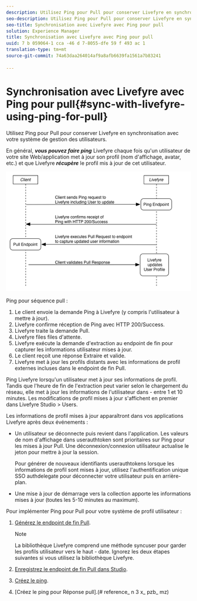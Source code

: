 ```yaml
---
description: Utilisez Ping pour Pull pour conserver Livefyre en synchronisation avec votre système de gestion des utilisateurs.
seo-description: Utilisez Ping pour Pull pour conserver Livefyre en synchronisation avec votre système de gestion des utilisateurs.
seo-title: Synchronisation avec Livefyre avec Ping pour pull
solution: Experience Manager
title: Synchronisation avec Livefyre avec Ping pour pull
uuid: 7 b 059064-1 cca -46 d 7-8055-dfe 59 f 493 ac 1
translation-type: tm+mt
source-git-commit: 74a63daa264014af9a8afb6639fa1561a7b83241

---
```



# Synchronisation avec Livefyre avec Ping pour pull{#sync-with-livefyre-using-ping-for-pull}

Utilisez Ping pour Pull pour conserver Livefyre en synchronisation avec votre système de gestion des utilisateurs.

En général, ***vous pouvez faire ping*** Livefyre chaque fois qu&#39;un utilisateur de votre site Web/application met à jour son profil (nom d&#39;affichage, avatar, etc.) et que Livefyre ***récupère*** le profil mis à jour de cet utilisateur.

![](assets/Ping-for-Pull.png)

Ping pour séquence pull :

1. Le client envoie la demande Ping à Livefyre (y compris l&#39;utilisateur à mettre à jour).
1. Livefyre confirme réception de Ping avec HTTP 200/Success.
1. Livefyre traite la demande Pull.
1. Livefyre files files d&#39;attente.
1. Livefyre exécute la demande d&#39;extraction au endpoint de fin pour capturer les informations utilisateur mises à jour.
1. Le client reçoit une réponse Extraire et valide.
1. Livefyre met à jour les profils distants avec les informations de profil externes incluses dans le endpoint de fin Pull.

Ping Livefyre lorsqu&#39;un utilisateur met à jour ses informations de profil. Tandis que l&#39;heure de fin de l&#39;extraction peut varier selon le chargement du réseau, elle met à jour les informations de l&#39;utilisateur dans - entre 1 et 10 minutes. Les modifications de profil mises à jour s&#39;affichent en premier dans Livefyre Studio &gt; Users.

Les informations de profil mises à jour apparaîtront dans vos applications Livefyre après deux événements :

* Un utilisateur se déconnecte puis revient dans l&#39;application. Les valeurs de nom d&#39;affichage dans userauthtoken sont prioritaires sur Ping pour les mises à jour Pull. Une déconnexion/connexion utilisateur actualise le jeton pour mettre à jour la session.

   Pour générer de nouveaux identifiants userauthtokens lorsque les informations de profil sont mises à jour, utilisez l&#39;authentification unique SSO authdelegate pour déconnecter votre utilisateur puis en arrière-plan.

* Une mise à jour de démarrage vers la collection apporte les informations mises à jour (toutes les 5-10 minutes au maximum).

Pour implémenter Ping pour Pull pour votre système de profil utilisateur :

1. [Générez le endpoint de fin Pull](#t_build_the_pull_endpoint).

   >[!NOTE]
   >
   >La bibliothèque Livefyre comprend une méthode syncuser pour garder les profils utilisateur vers le haut - date. Ignorez les deux étapes suivantes si vous utilisez la bibliothèque Livefyre.

1. [Enregistrez le endpoint de fin Pull dans Studio](#register_the_endpoint_with_studio).
1. [Créez le ping](#t_build_the_ping).
1. [Créez le ping pour Réponse pull].(# reference_ n 3 x_ pzb_ mz)
